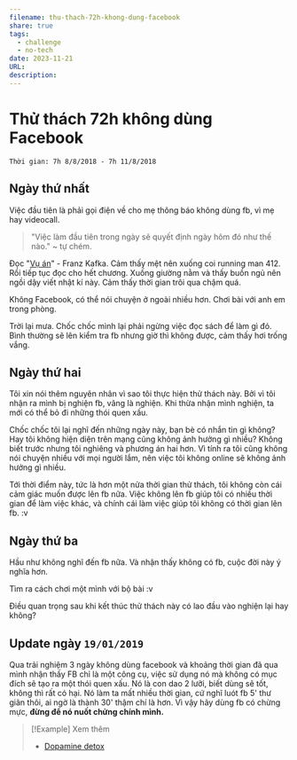 ```yaml
---
filename: thu-thach-72h-khong-dung-facebook
share: true
tags:
  - challenge
  - no-tech
date: 2023-11-21
URL: 
description: 
---
```


# Thử thách 72h không dùng Facebook

`Thời gian: 7h 8/8/2018 - 7h 11/8/2018`

## Ngày thứ nhất

Việc đầu tiên là phải gọi điện về cho mẹ thông báo không dùng fb, vì mẹ hay videocall.

> "Việc làm đầu tiên trong ngày sẽ quyết định ngày hôm đó như thế nào." ~ tự chém.

Đọc "[Vụ án](../../V%E1%BB%A5%20%C3%A1n.md)" - Franz Kafka. Cảm thấy mệt nên xuống coi running man 412. Rồi tiếp tục đọc cho hết chương. Xuống giường nằm và thấy buồn ngủ nên ngồi dậy viết nhật kí này. Cảm thấy thời gian trôi qua chậm quá.

Không Facebook, có thể nói chuyện ở ngoài nhiều hơn. Chơi bài với anh em trong phòng.

Trời lại mưa. Chốc chốc mình lại phải ngừng việc đọc sách để làm gì đó. Bình thường sẽ lên kiểm tra fb nhưng giờ thì không được, cảm thấy hơi trống vắng.

## Ngày thứ hai

Tôi xin nói thêm nguyên nhân vì sao tôi thực hiện thử thách này. Bởi vì tôi nhận ra mình bị nghiện fb, vâng là nghiện. Khi thừa nhận mình nghiện, ta mới có thể bỏ đi những thói quen xấu.

Chốc chốc tôi lại nghĩ đến những ngày này, bạn bè có nhắn tin gì không? Hay tôi không hiện diện trên mạng cũng không ảnh hưởng gì nhiều? Không biết trước nhưng tôi nghiêng và phương án hai hơn. Vì tính ra tôi cũng không nói chuyện nhiều với mọi người lắm, nên việc tôi không online sẽ không ảnh hưởng gì nhiều.

Tới thời điểm này, tức là hơn một nửa thời gian thử thách, tôi không còn cái cảm giác muốn được lên fb nữa. Việc không lên fb giúp tôi có nhiều thời gian để làm việc khác, và chính cái làm việc giúp tôi không có thời gian lên fb. :v

## Ngày thứ ba

Hầu như không nghĩ đến fb nữa. Và nhận thấy không có fb, cuộc đời này ý nghĩa hơn.

Tìm ra cách chơi một mình với bộ bài :v

Điều quan trọng sau khi kết thúc thử thách này có lao đầu vào nghiện lại hay không?

## Update ngày ``19/01/2019``

Qua trải nghiệm 3 ngày không dùng facebook và khoảng thời gian đã qua mình nhận thấy FB chỉ là một công cụ, việc sử dụng nó mà không có mục đích sẽ tạo ra một thói quen xấu. Nó là con dao 2 lưỡi, biết dùng sẽ tốt, không thì rất có hại. Nó làm ta mất nhiều thời gian, cứ nghĩ luót fb 5' thư giãn thôi, ai ngờ là thành 30' thậm chí là hơn. Vì vậy hãy dùng fb có chừng mực, **đừng để nó nuốt chửng chính mình.**


> [!Example] Xem thêm
> - [Dopamine detox](./dopamine-detox.md)